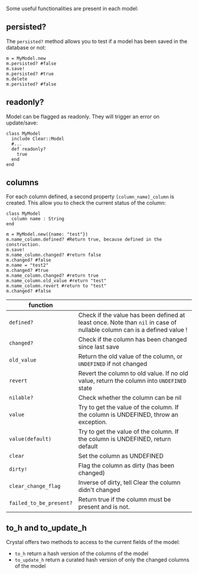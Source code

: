 Some useful functionalities are present in each model:

## persisted?

The `persisted?` method allows you to test if a model has been saved in the database or not:

```crystal
m = MyModel.new
m.persisted? #false
m.save!
m.persisted? #true
m.delete
m.persisted? #false
```

## readonly?

Model can be flagged as readonly. They will trigger an error on update/save:

```crystal
class MyModel
  include Clear::Model
  #...
  def readonly?
    true
  end
end
```

## columns

For each column defined, a second property `[column_name]_column` is created. This allow you to check the current status of the column:

```crystal
class MyModel
  column name : String 
end

m = MyModel.new({name: "test"})
m.name_column.defined? #Return true, because defined in the construction.
m.save!
m.name_column.changed? #return false
m.changed? #false
m.name = "test2"
m.changed? #true
m.name_column.changed? #return true
m.name_column.old_value #return "test"
m.name_column.revert #return to "test"
m.changed? #false
```

| function | |
| --- | --- |
| `defined?` | Check if the value has been defined at least once. Note than `nil` in case of nullable column can is a defined value ! |
| `changed?` | Check if the column has been changed since last save |
| `old_value` | Return the old value of the column, or `UNDEFINED` if not changed |
| `revert` | Revert the column to old value. If no old value, return the column into `UNDEFINED` state |
| `nilable?` | Check whether the column can be nil |
| `value` | Try to get the value of the column. If the column is UNDEFINED, throw an exception. |
| `value(default)` | Try to get the value of the column. If the column is UNDEFINED, return default |
| `clear` | Set the column as UNDEFINED |
| `dirty!` | Flag the column as dirty (has been changed) |
| `clear_change_flag` | Inverse of dirty, tell Clear the column didn't changed |
| `failed_to_be_present?` | Return true if the column must be present and is not. |

## to_h and to_update_h

Crystal offers two methods to access to the current fields of the model:

- `to_h` return a hash version of the columns of the model
- `to_update_h` return a curated hash version of only the changed columns of the model